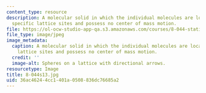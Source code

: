 ```yaml
---
content_type: resource
description: A molecular solid in which the individual molecules are localized at
  specific lattice sites and possess no center of mass motion.
file: https://ol-ocw-studio-app-qa.s3.amazonaws.com/courses/8-044-statistical-physics-i-spring-2013/36ac46244cc1401a0508836dc76685a2_8-044s13.jpg
file_type: image/jpeg
image_metadata:
  caption: A molecular solid in which the individual molecules are localized at specific
    lattice sites and possess no center of mass motion.
  credit: ''
  image-alt: Spheres on a lattice with directional arrows.
resourcetype: Image
title: 8-044s13.jpg
uid: 36ac4624-4cc1-401a-0508-836dc76685a2
---
```

